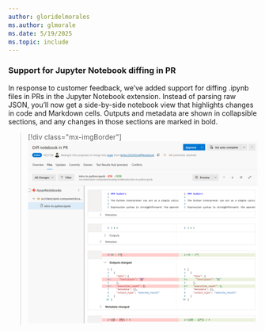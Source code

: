 ```yaml
---
author: gloridelmorales
ms.author: glmorale
ms.date: 5/19/2025
ms.topic: include
---
```


### Support for Jupyter Notebook diffing in PR

In response to customer feedback, we’ve added support for diffing .ipynb files in PRs in the Jupyter Notebook extension. Instead of parsing raw JSON, you’ll now get a side-by-side notebook view that highlights changes in code and Markdown cells. Outputs and metadata are shown in collapsible sections, and any changes in those sections are marked in bold.

> [!div class="mx-imgBorder"]
> [![Screenshot of diff notebook in pr](../../media/256-repos-01.png "Screenshot of diff notebook in pr")](../../media/256-repos-01.png#lightbox)